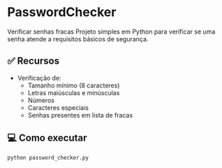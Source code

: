 # PasswordChecker
Verificar senhas fracas
Projeto simples em Python para verificar se uma senha atende a requisitos básicos de segurança.

## ✅ Recursos

- Verificação de:
  - Tamanho mínimo (8 caracteres)
  - Letras maiúsculas e minúsculas
  - Números
  - Caracteres especiais
  - Senhas presentes em lista de fracas

## 💻 Como executar

```bash
python password_checker.py
